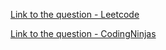 [Link to the question - Leetcode](https://leetcode.com/problems/best-time-to-buy-and-sell-stock-with-cooldown/)

[Link to the question - CodingNinjas](https://www.codingninjas.com/codestudio/problems/highway-billboards_3125969?source=youtube&campaign=striver_dp_videos&utm_source=youtube&utm_medium=affiliate&utm_campaign=striver_dp_videos)